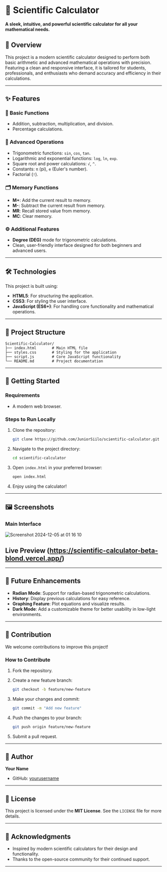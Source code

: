 
# 🔢 Scientific Calculator  

**A sleek, intuitive, and powerful scientific calculator for all your mathematical needs.**  

## 📖 Overview  

This project is a modern scientific calculator designed to perform both basic arithmetic and advanced mathematical operations with precision. Featuring a clean and responsive interface, it is tailored for students, professionals, and enthusiasts who demand accuracy and efficiency in their calculations.

---

## ✨ Features  

### 🧮 Basic Functions  
- Addition, subtraction, multiplication, and division.  
- Percentage calculations.  

### 📐 Advanced Operations  
- Trigonometric functions: `sin`, `cos`, `tan`.  
- Logarithmic and exponential functions: `log`, `ln`, `exp`.  
- Square root and power calculations: `√`, `^`.  
- Constants: `π` (pi), `e` (Euler's number).  
- Factorial (`!`).  

### 🗂 Memory Functions  
- **M+**: Add the current result to memory.  
- **M-**: Subtract the current result from memory.  
- **MR**: Recall stored value from memory.  
- **MC**: Clear memory.  

### ⚙️ Additional Features  
- **Degree (DEG)** mode for trigonometric calculations.  
- Clean, user-friendly interface designed for both beginners and advanced users.  

---

## 🛠 Technologies  

This project is built using:  
- **HTML5**: For structuring the application.  
- **CSS3**: For styling the user interface.  
- **JavaScript (ES6+)**: For handling core functionality and mathematical operations.  

---

## 📂 Project Structure  

```plaintext  
Scientific-Calculator/  
├── index.html       # Main HTML file  
├── styles.css       # Styling for the application  
├── script.js        # Core JavaScript functionality  
└── README.md        # Project documentation  
```

---

## 🚀 Getting Started  

### Requirements  
- A modern web browser.  

### Steps to Run Locally  
1. Clone the repository:  
   ```bash  
   git clone https://github.com/JuniorSiilo/scientific-calculator.git  
   ```  

2. Navigate to the project directory:  
   ```bash  
   cd scientific-calculator  
   ```  

3. Open `index.html` in your preferred browser:  
   ```bash  
   open index.html  
   ```  

4. Enjoy using the calculator!  

---

## 🖼 Screenshots  

### **Main Interface**  
 ![Screenshot 2024-12-05 at 01 16 10](https://github.com/user-attachments/assets/e68a183d-acf8-40a8-ba0b-1c85d91e07eb)

## Live Preview (https://scientific-calculator-beta-blond.vercel.app/) 



---

## 🌟 Future Enhancements  

- **Radian Mode**: Support for radian-based trigonometric calculations.  
- **History**: Display previous calculations for easy reference.  
- **Graphing Feature**: Plot equations and visualize results.  
- **Dark Mode**: Add a customizable theme for better usability in low-light environments.  

---

## 🤝 Contribution  

We welcome contributions to improve this project!  

### How to Contribute  
1. Fork the repository.  
2. Create a new feature branch:  
   ```bash  
   git checkout -b feature/new-feature  
   ```  

3. Make your changes and commit:  
   ```bash  
   git commit -m "Add new feature"  
   ```  

4. Push the changes to your branch:  
   ```bash  
   git push origin feature/new-feature  
   ```  

5. Submit a pull request.  

---

## 👤 Author  

**Your Name**  
- GitHub: [yourusername](https://github.com/JuniorSillo)  

---

## 📜 License  

This project is licensed under the **MIT License**. See the `LICENSE` file for more details.  

---

## 📢 Acknowledgments  

- Inspired by modern scientific calculators for their design and functionality.  
- Thanks to the open-source community for their continued support.  

---
